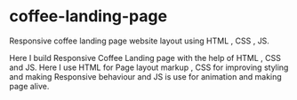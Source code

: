 # coffee-landing-page
Responsive coffee landing page website layout using HTML , CSS , JS.

   Here I build Responsive Coffee Landing page with the help of HTML , CSS and JS. Here I use HTML for Page layout markup , CSS for improving styling and making 
   Responsive behaviour and JS is use for animation and making page alive.
